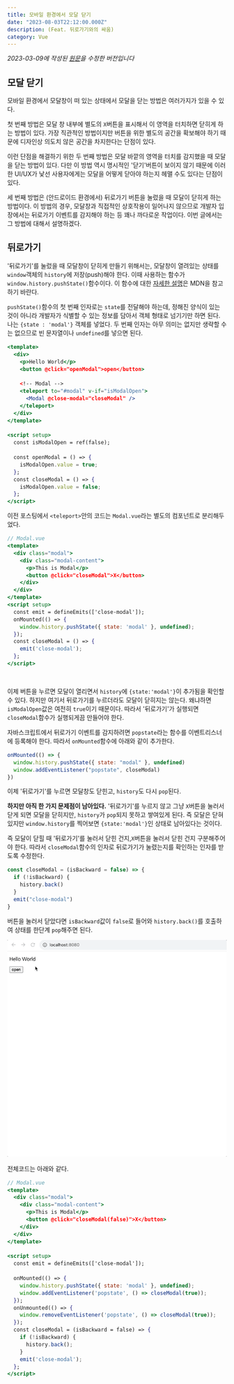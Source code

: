 ```yaml
---
title: 모바일 환경에서 모달 닫기
date: "2023-08-03T22:12:00.000Z"
description: (Feat. 뒤로가기와의 싸움)
category: Vue
---
```


_2023-03-09에 작성된 [원문](https://ps-hjhj97.tistory.com/222)을 수정한 버전입니다_

## 모달 닫기

모바일 환경에서 모달창이 떠 있는 상태에서 모달을 닫는 방법은 여러가지가 있을 수 있다.

첫 번째 방법은 모달 창 내부에 별도의 `X`버튼을 표시해서 이 영역을 터치하면 닫히게 하는 방법이 있다. 가장 직관적인 방법이지만 버튼을 위한 별도의 공간을 확보해야 하기 때문에 디자인상 의도치 않은 공간을 차지한다는 단점이 있다.

이런 단점을 해결하기 위한 두 번째 방법은 모달 바깥의 영역을 터치를 감지했을 때 모달을 닫는 방법이 있다. 다만 이 방법 역시 명시적인 '닫기'버튼이 보이지 않기 때문에 이러한 UI/UX가 낯선 사용자에게는 모달을 어떻게 닫아야 하는지 헤맬 수도 있다는 단점이 있다.

세 번째 방법은 (안드로이드 환경에서) 뒤로가기 버튼을 눌렀을 때 모달이 닫히게 하는 방법이다. 이 방법의 경우, 모달창과 직접적인 상호작용이 일어나지 않으므로 개발자 입장에서는 뒤로가기 이벤트를 감지해야 하는 등 꽤나 까다로운 작업이다. 이번 글에서는 그 방법에 대해서 설명하겠다.

## 뒤로가기

'뒤로가기'를 눌렀을 때 모달창이 닫히게 만들기 위해서는, 모달창이 열려있는 상태를 `window`객체의 `history`에 저장(push)해야 한다. 이때 사용하는 함수가 `window.history.pushState()`함수이다. 이 함수에 대한 [자세한 설명](https://developer.mozilla.org/en-US/docs/Web/API/History/pushState)은 MDN을 참고하기 바란다.

`pushState()`함수의 첫 번째 인자로는 `state`를 전달해야 하는데, 정해진 양식이 있는 것이 아니라 개발자가 식별할 수 있는 정보를 담아서 객체 형태로 넘기기만 하면 된다. 나는 `{state : 'modal'}` 객체를 넣었다. 두 번째 인자는 아무 의미는 없지만 생략할 수는 없으므로 빈 문자열이나 `undefined`를 넣으면 된다.

```jsx
<template>
  <div>
    <p>Hello World</p>
    <button @click="openModal">open</button>

    <!-- Modal -->
    <teleport to="#modal" v-if="isModalOpen">
      <Modal @close-modal="closeModal" />
    </teleport>
  </div>
</template>

<script setup>
  const isModalOpen = ref(false);

  const openModal = () => {
    isModalOpen.value = true;
  };
  const closeModal = () => {
    isModalOpen.value = false;
  };
</script>
```

이전 포스팅에서 `<teleport>`안의 코드는 `Modal.vue`라는 별도의 컴포넌트로 분리해두었다.

```jsx
// Modal.vue
<template>
  <div class="modal">
    <div class="modal-content">
      <p>This is Modal</p>
      <button @click="closeModal">X</button>
    </div>
  </div>
</template>
<script setup>
  const emit = defineEmits(['close-modal']);
  onMounted(() => {
    window.history.pushState({ state: 'modal' }, undefined);
  });
  const closeModal = () => {
    emit('close-modal');
  };
</script>
```

<br />

이제 버튼을 누르면 모달이 열리면서 `history`에 `{state:'modal'}`이 추가됨을 확인할 수 있다. 하지만 여기서 뒤로가기를 누르더라도 모달이 닫히지는 않는다. 왜냐하면 `isModalOpen`값은 여전히 `true`이기 때문이다. 따라서 '뒤로가기'가 실행되면 `closeModal`함수가 실행되게끔 만들어야 한다.

자바스크립트에서 뒤로가기 이벤트를 감지하려면 `popstate`라는 함수를 이벤트리스너에 등록해야 한다. 따라서 `onMounted`함수에 아래와 같이 추가한다.

```jsx
onMounted(() => {
  window.history.pushState({ state: "modal" }, undefined)
  window.addEventListener("popstate", closeModal)
})
```

이제 '뒤로가기'를 누르면 모달창도 닫힌고, `history`도 다시 `pop`된다.

**하지만 아직 한 가지 문제점이 남아있다.** '뒤로가기'를 누르지 않고 그냥 `X`버튼을 눌러서 닫게 되면 모달을 닫히지만, `history`가 `pop`되지 못하고 쌓여있게 된다. 즉 모달은 닫혀 있지만 `window.history`를 찍어보면 `{state:'modal'}`인 상태로 남아있다는 것이다.

즉 모달이 닫힐 때 '뒤로가기'를 눌러서 닫힌 건지,`X`버튼을 눌러서 닫힌 건지 구분해주어야 한다. 따라서 `closeModal`함수의 인자로 뒤로가기가 눌렸는지를 확인하는 인자를 받도록 수정한다.

```jsx
const closeModal = (isBackward = false) => {
  if (!isBackward) {
    history.back()
  }
  emit("close-modal")
}
```

버튼을 눌러서 닫았다면 `isBackward`값이 `false`로 들어와 `history.back()`를 호출하여 상태를 한단계 `pop`해주면 된다.

<img src="https://raw.githubusercontent.com/hjhj97/blog.gatsby/main/content/blog/vue/images/vue-modal-backward.gif"  />

전체코드는 아래와 같다.

```jsx
// Modal.vue
<template>
  <div class="modal">
    <div class="modal-content">
      <p>This is Modal</p>
      <button @click="closeModal(false)">X</button>
    </div>
  </div>
</template>

<script setup>
  const emit = defineEmits(['close-modal']);

  onMounted(() => {
    window.history.pushState({ state: 'modal' }, undefined);
    window.addEventListener('popstate', () => closeModal(true));
  });
  onUnmounted(() => {
    window.removeEventListener('popstate', () => closeModal(true));
  });
  const closeModal = (isBackward = false) => {
    if (!isBackward) {
      history.back();
    }
    emit('close-modal');
  };
</script>
```
